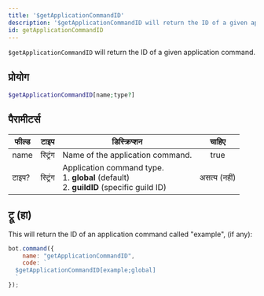 ```yaml
---
title: '$getApplicationCommandID'
description: '$getApplicationCommandID will return the ID of a given application command.'
id: getApplicationCommandID
---
```


`$getApplicationCommandID` will return the ID of a given application command.

## प्रोयोग

```php
$getApplicationCommandID[name;type?]
```

## पैरामीटर्स

| फील्ड | टाइप     | डिस्क्रिप्शन                                                                                                   |    चाहिए     |
| ----- | -------- | -------------------------------------------------------------------------------------------------------------- |:------------:|
| name  | स्ट्रिंग | Name of the application command.                                                                               |     true     |
| टाइप? | स्ट्रिंग | Application command type. <br /> 1. **global** (default) <br /> 2. **guildID** (specific guild ID) | असत्य (नहीं) |

## ट्रू (हा)

This will return the ID of an application command called "example", (if any):

```javascript
bot.command({
    name: "getApplicationCommandID",
    code: `
  $getApplicationCommandID[example;global]
  `
});
```